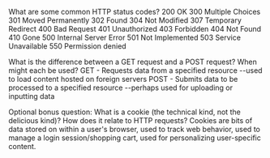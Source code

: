What are some common HTTP status codes?
200 OK
300 Multiple Choices
301 Moved Permanently
302 Found
304 Not Modified
307 Temporary Redirect
400 Bad Request
401 Unauthorized
403 Forbidden
404 Not Found
410 Gone
500 Internal Server Error
501 Not Implemented
503 Service Unavailable
550 Permission denied



What is the difference between a GET request and a POST request? When might each be used?
GET - Requests data from a specified resource
 --used to load content hosted on foreign servers
POST - Submits data to be processed to a specified resource
 --perhaps used for uploading or inputting data




Optional bonus question: What is a cookie (the technical kind, not the delicious kind)? How does it relate to HTTP requests?
 Cookies are bits of data stored on within a user's browser, used to track web behavior, used to manage a login session/shopping cart, used for personalizing user-specific content.